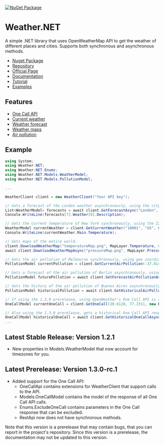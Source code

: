 [![NuGet Package](https://img.shields.io/nuget/v/Weather.NET.svg?logo=nuget&logoColor=white&&style=for-the-badge&colorB=green)](https://www.nuget.org/packages/Weather.NET)

# Weather.NET
A simple .NET library that uses OpenWeatherMap API to get the weather of different places and cities. Supports both synchronous and asynchronous methods.

- [Nuget Package](https://www.nuget.org/packages/Weather.NET)
- [Repository](https://github.com/EloyEspinosa/Weather.NET)
- [Official Page](https://eloyespinosa.github.io/Weather.NET/)
- [Documentation](https://eloyespinosa.github.io/Weather.NET/docs/)
- [Tutorial](https://eloyespinosa.github.io/Weather.NET/tutorial)
- [Examples](https://eloyespinosa.github.io/Weather.NET/examples/)

## Features
- [One Call API](https://eloyespinosa.github.io/Weather.NET/docs/onecall)
- [Current weather](https://eloyespinosa.github.io/Weather.NET/docs/current)
- [Weather forecast](https://eloyespinosa.github.io/Weather.NET/docs/forecast)
- [Weather maps](https://eloyespinosa.github.io/Weather.NET/docs/maps)
- [Air pollution](https://eloyespinosa.github.io/Weather.NET/docs/pollution)

## Example
```c#
using System;
using Weather.NET;
using Weather.NET.Enums;
using Weather.NET.Models.WeatherModel;
using Weather.NET.Models.PollutionModel;

...

WeatherClient client = new WeatherClient("Your API key");

// Gets a forecast of the London weather asynchronously, using the city name.
List<WeatherModel> forecasts = await client.GetForecastAsync("London", 8, Measurement.Metric, Language.Spanish);
Console.WriteLine(forecasts[7].Weather[0].Description);

// Gets the current temperature of New York synchronously, using the ZIP Code.
WeatherModel currentWeather = client.GetCurrentWeather("10001", "US", measurement: Measurement.Imperial);
Console.WriteLine(currentWeather.Main.Temperature);

// Gets maps of the entire world.
client.DownloadWeatherMap("temperatureMap.png", MapLayer.Temperature, 0, 0, 0);
await client.DownloadWeatherMapAsync("pressureMap.png", MapLayer.Pressure, 0, 0, 0);

// Gets the air pollution of Melbourne synchronously, using geo coordinates.
PollutionModel currentPollution = client.GetCurrentAirPollution(-37.814, 144.9633);

// Gets a forecast of the air pollution of Berlin asynchronously, using geo coordinates.
PollutionModel futurePollution = await client.GetForecastAirPollutionAsync(52.5244, 13.4105);

// Gets the history of the air pollution of Buenos Aires asynchronously, using geo coordinates and unix timestamps.
PollutionModel historicalPollution = await client.GetHistoricalAirPollutionAsync(-34.6132, -58.3772);

// If using the 1.3.0 prerelease, using OpenWeather's One Call API is also available. (Gets the One Call API response of New Delhi)
OneCallModel currentOneCall = client.GetOneCall(28.6128, 77.2311, new ExcludeOneCall[]{ExcludeOneCall.Alerts}, Measurement.Metric, Language.Hindi);

// Also using the 1.3.0 prerelease, gets a historical One Call API response of Ottawa.
OneCallModel historicalOneCall = await client.GetHistoricalOneCallAsync(45.4112, -75.6981, 1640900049, Measurement.Metric, Language.English);
...
```

## Latest Stable Release: Version 1.2.1
- New properties in Models.WeatherModel that now account for timezones for you.

## Latest Prerelease: Version 1.3.0-rc.1
- Added support for the One Call API:
    - OneCallApi contains extensions for WeatherClient that support calls to the API.
    - Models.OneCallModel contains the model of the response of all One Call API calls.
    - Enums.ExcludeOneCall contains parameters in the One Call response that can be excluded.
    - RestApi now does not have synchronous methods.

Note that this version is a prerelease that may contain bugs, that you can report in the project's repository.
Since this version is a prerelease, the documentation may not be updated to this version.